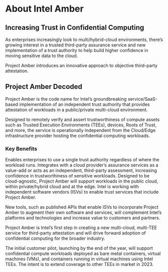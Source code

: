# About Intel Amber

## Increasing Trust in Confidential Computing
As enterprises increasingly look to multi/hybrid-cloud environments, there’s growing interest in a trusted third-party assurance service and new implementation of a trust authority to help build higher confidence in moving sensitive data to the cloud.

Project Amber introduces an innovative approach to objective third-party attestation.

## Project Amber Decoded
Project Amber is the code name for Intel’s groundbreaking service/SaaS-based implementation of an independent trust authority that provides attestation of workloads in a public/private multi-cloud environment.

Designed to remotely verify and assert trustworthiness of compute assets such as Trusted Execution Environments (TEEs), devices, Roots of Trust, and more, the service is operationally independent from the Cloud/Edge infrastructure provider hosting the confidential computing workloads.

### Key Benefits

Enables enterprises to use a single trust authority regardless of where the workload runs.
Integrates with a cloud provider’s assurance services as a value-add or acts as an independent, third-party assessment, increasing confidence in trustworthiness of sensitive workloads.
Designed to be cloud-agnostic, Project Amber will support workloads in the public cloud, within private/hybrid cloud and at the edge.
Intel is working with independent software vendors (ISVs) to enable trust services that include Project Amber.

New tools, such as published APIs that enable ISVs to incorporate Project Amber to augment their own software and services, will complement Intel’s platforms and technologies and increase value to customers and partners.

Project Amber is Intel’s first step in creating a new multi-cloud, multi-TEE service for third-party attestation and will drive forward adoption of confidential computing for the broader industry.

The initial customer pilot, launching by the end of the year, will support confidential compute workloads deployed as bare metal containers, virtual machines (VMs), and containers running in virtual machines using Intel TEEs. The intent is to extend coverage to other TEEs in market in 2023. 